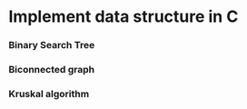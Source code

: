 # Implement data structure in C

### Binary Search Tree

### Biconnected graph

### Kruskal algorithm

